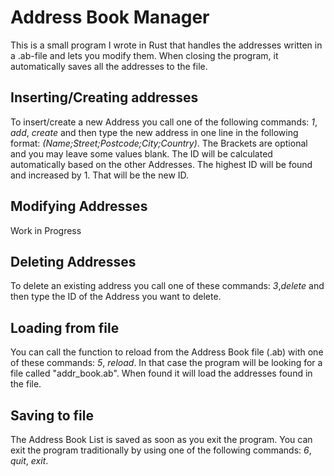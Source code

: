 # Address Book Manager
This is a small program I wrote in Rust that handles the addresses written in a .ab-file and lets you modify them.
When closing the program, it automatically saves all the addresses to the file.

## Inserting/Creating addresses
To insert/create a new Address you call one of the following commands: *1*, *add*, *create* and then type the new address in one line in the following format: *(Name;Street;Postcode;City;Country)*. The Brackets are optional and you may leave some values blank.
The ID will be calculated automatically based on the other Addresses. The highest ID will be found and increased by 1. That will be the new ID.

## Modifying Addresses
Work in Progress

## Deleting Addresses
To delete an existing address you call one of these commands: *3*,*delete* and then type the ID of the Address you want to delete.

## Loading from file
You can call the function to reload from the Address Book file (.ab) with one of these commands: *5*, *reload*.
In that case the program will be looking for a file called "addr_book.ab". When found it will load the addresses found in the file.

## Saving to file
The Address Book List is saved as soon as you exit the program. You can exit the program traditionally by using one of the following commands: *6*, *quit*, *exit*.
